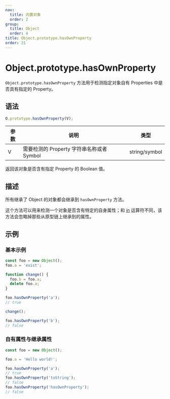 ```yaml
---
nav:
  title: 内置对象
  order: 2
group:
  title: Object
  order: 4
title: Object.prototype.hasOwnProperty
order: 21
---
```


# Object.prototype.hasOwnProperty

`Object.prototype.hasOwnProperty` 方法用于检测指定对象自有 Properties 中是否具有指定的 Property。

## 语法

```js
O.prototype.hasOwnProperty(V);
```

| 参数 | 说明                                      | 类型          |
| ---- | ----------------------------------------- | ------------- |
| V    | 需要检测的 Property 字符串名称或者 Symbol | string/symbol |

返回该对象是否含有指定 Property 的 Boolean 值。

## 描述

所有继承了 Object 的对象都会继承到 `hasOwnProperty` 方法。

这个方法可以用来检测一个对象是否含有特定的自身属性；和 [in](../../../../basic-concept/expressions/operators/in) 运算符不同，该方法会忽略掉那些从原型链上继承到的属性。

## 示例

### 基本示例

```js
const foo = new Object();
foo.a = 'exist';

function change() {
  foo.b = foo.a;
  delete foo.a;
}

foo.hasOwnProperty('a');
// true

change();

foo.hasOwnProperty('b');
// false
```

### 自有属性与继承属性

```js
const foo = new Object();

foo.a = 'Hello world!';

foo.hasOwnProperty('a');
// true
foo.hasOwnProperty('toString');
// false
foo.hasOwnProperty('hasOwnProperty');
// false
```
